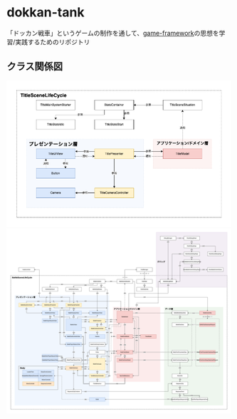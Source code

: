 # dokkan-tank

「ドッカン戦車」というゲームの制作を通して、[game-framework](https://github.com/DaitokuAmy/game-framework)の思想を学習/実践するためのリポジトリ

## クラス関係図

![Title](Image/dokkan-tank-Title.png)
![Battle](Image/dokkan-tank-Battle.png)
